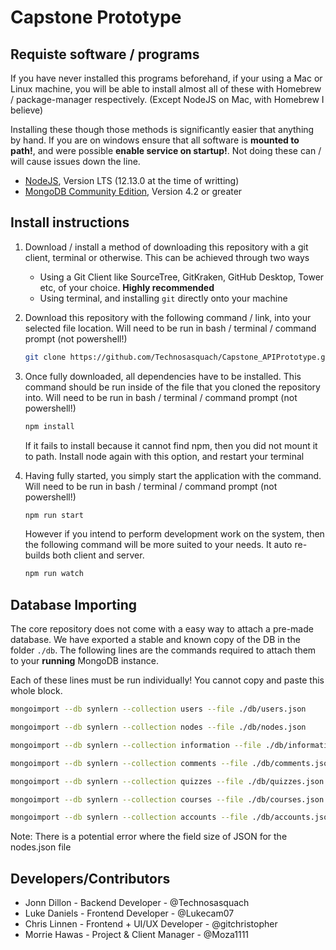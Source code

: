 # Capstone Prototype

## Requiste software / programs

If you have never installed this programs beforehand, if your using a Mac or Linux machine, you will be able to install almost all of these with Homebrew / package-manager respectively. (Except NodeJS on Mac, with Homebrew I believe)

Installing these though those methods is significantly easier that anything by hand. If you are on windows ensure that all software is **mounted to path!**, and were possible **enable service on startup!**. Not doing these can / will cause issues down the line.

 * [NodeJS](https://nodejs.org/en/), Version LTS (12.13.0 at the time of writting)
 * [MongoDB Community Edition](https://www.mongodb.com/download-center/community), Version 4.2 or greater

## Install instructions

 1. Download / install a method of downloading this repository with a git client, terminal or otherwise. This can be achieved through two ways

    * Using a Git Client like SourceTree, GitKraken, GitHub Desktop, Tower etc, of your choice. **Highly recommended**
    * Using terminal, and installing ```git``` directly onto your machine

 2. Download this repository with the following command / link, into your selected file location. Will need to be run in bash / terminal / command prompt (not powershell!)

    ```bash
    git clone https://github.com/Technosasquach/Capstone_APIPrototype.git
    ```

 3. Once fully downloaded, all dependencies have to be installed. This command should be run inside of the file that you cloned the repository into. Will need to be run in bash / terminal / command prompt (not powershell!)

    ```bash
    npm install
    ```

    If it fails to install because it cannot find npm, then you did not mount it to path. Install node again with this option, and restart your terminal

 4. Having fully started, you simply start the application with the command. Will need to be run in bash / terminal / command prompt (not powershell!)

    ```bash
    npm run start
    ```

    However if you intend to perform development work on the system, then the following command will be more suited to your needs. It auto re-builds both client and server.

    ```bash
    npm run watch
    ```

## Database Importing

The core repository does not come with a easy way to attach a pre-made database. We have exported a stable and known copy of the DB in the folder ```./db```. The following lines are the commands required to attach them to your **running** MongoDB instance.

Each of these lines must be run individually! You cannot copy and paste this whole block.

```bash
mongoimport --db synlern --collection users --file ./db/users.json

mongoimport --db synlern --collection nodes --file ./db/nodes.json

mongoimport --db synlern --collection information --file ./db/information.json

mongoimport --db synlern --collection comments --file ./db/comments.json

mongoimport --db synlern --collection quizzes --file ./db/quizzes.json

mongoimport --db synlern --collection courses --file ./db/courses.json

mongoimport --db synlern --collection accounts --file ./db/accounts.json
```

Note: There is a potential error where the field size of JSON for the nodes.json file 

## Developers/Contributors

 * Jonn Dillon - Backend Developer - @Technosasquach
 * Luke Daniels - Frontend Developer - @Lukecam07
 * Chris Linnen - Frontend + UI/UX Developer - @gitchristopher
 * Morrie Hawas - Project & Client Manager - @Moza1111